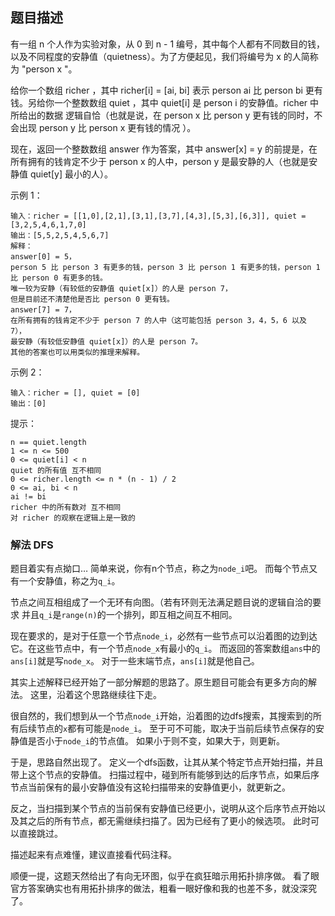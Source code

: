 ## 题目描述
有一组 n 个人作为实验对象，从 0 到 n - 1 编号，其中每个人都有不同数目的钱，以及不同程度的安静值（quietness）。为了方便起见，我们将编号为 x 的人简称为 "person x "。

给你一个数组 richer ，其中 richer[i] = [ai, bi] 表示 person ai 比 person bi 更有钱。另给你一个整数数组 quiet ，其中 quiet[i] 是 person i 的安静值。richer 中所给出的数据 逻辑自恰（也就是说，在 person x 比 person y 更有钱的同时，不会出现 person y 比 person x 更有钱的情况 ）。

现在，返回一个整数数组 answer 作为答案，其中 answer[x] = y 的前提是，在所有拥有的钱肯定不少于 person x 的人中，person y 是最安静的人（也就是安静值 quiet[y] 最小的人）。

示例 1：
```
输入：richer = [[1,0],[2,1],[3,1],[3,7],[4,3],[5,3],[6,3]], quiet = [3,2,5,4,6,1,7,0]
输出：[5,5,2,5,4,5,6,7]
解释： 
answer[0] = 5，
person 5 比 person 3 有更多的钱，person 3 比 person 1 有更多的钱，person 1 比 person 0 有更多的钱。
唯一较为安静（有较低的安静值 quiet[x]）的人是 person 7，
但是目前还不清楚他是否比 person 0 更有钱。
answer[7] = 7，
在所有拥有的钱肯定不少于 person 7 的人中（这可能包括 person 3，4，5，6 以及 7），
最安静（有较低安静值 quiet[x]）的人是 person 7。
其他的答案也可以用类似的推理来解释。
```
示例 2：
```
输入：richer = [], quiet = [0]
输出：[0]
```
提示：
```
n == quiet.length
1 <= n <= 500
0 <= quiet[i] < n
quiet 的所有值 互不相同
0 <= richer.length <= n * (n - 1) / 2
0 <= ai, bi < n
ai != bi
richer 中的所有数对 互不相同
对 richer 的观察在逻辑上是一致的
```

### 解法 DFS
题目着实有点拗口…
简单来说，你有n个节点，称之为`node_i`吧。
而每个节点又有一个安静值，称之为`q_i`。

节点之间互相组成了一个无环有向图。（若有环则无法满足题目说的逻辑自洽的要求
并且`q_i`是`range(n)`的一个排列，即互相之间互不相同。

现在要求的，是对于任意一个节点`node_i`，必然有一些节点可以沿着图的边到达它。在这些节点中，有一个节点`node_x`有最小的`q_i`。
而返回的答案数组`ans`中的`ans[i]`就是写`node_x`。
对于一些末端节点，`ans[i]`就是他自己。

其实上述解释已经开始了一部分解题的思路了。原生题目可能会有更多方向的解法。
这里，沿着这个思路继续往下走。

很自然的，我们想到从一个节点`node_i`开始，沿着图的边dfs搜索，其搜索到的所有后续节点的`x`都有可能是`node_i`。
至于可不可能，取决于当前后续节点保存的安静值是否小于`node_i`的节点值。
如果小于则不变，如果大于，则更新。

于是，思路自然出现了。
定义一个dfs函数，让其从某个特定节点开始扫描，并且带上这个节点的安静值。
扫描过程中，碰到所有能够到达的后序节点，如果后序节点当前保有的最小安静值没有这轮扫描带来的安静值更小，就更新之。

反之，当扫描到某个节点的当前保有安静值已经更小，说明从这个后序节点开始以及其之后的所有节点，都无需继续扫描了。因为已经有了更小的候选项。
此时可以直接跳过。

描述起来有点难懂，建议直接看代码注释。

顺便一提，这题天然给出了有向无环图，似乎在疯狂暗示用拓扑排序做。
看了眼官方答案确实也有用拓扑排序的做法，粗看一眼好像和我的也差不多，就没深究了。